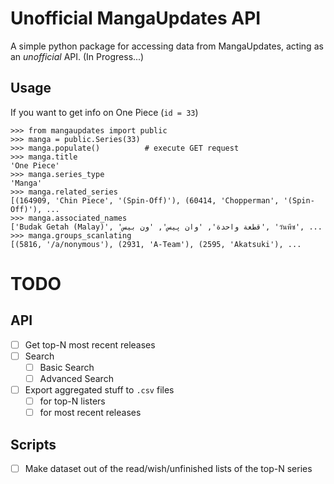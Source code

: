 # Unofficial MangaUpdates API

A simple python package for accessing data from MangaUpdates, acting as an 
*unofficial* API. (In Progress...)

## Usage

If you want to get info on One Piece (`id = 33`)

```python3
>>> from mangaupdates import public
>>> manga = public.Series(33)
>>> manga.populate()          # execute GET request
>>> manga.title
'One Piece'
>>> manga.series_type
'Manga'
>>> manga.related_series
[(164909, 'Chin Piece', '(Spin-Off)'), (60414, 'Chopperman', '(Spin-Off)'), ...
>>> manga.associated_names
['Budak Getah (Malay)', 'قطعة واحدة', 'وان پیس', 'ون بيس', 'วันพีซ', ...
>>> manga.groups_scanlating
[(5816, '/a/nonymous'), (2931, 'A-Team'), (2595, 'Akatsuki'), ...
```

# TODO

## API

- [ ] Get top-N most recent releases
- [ ] Search
  - [ ] Basic Search
  - [ ] Advanced Search
- [ ] Export aggregated stuff to `.csv` files
  - [ ] for top-N listers
  - [ ] for most recent releases

## Scripts

- [ ] Make dataset out of the read/wish/unfinished lists of the top-N series
